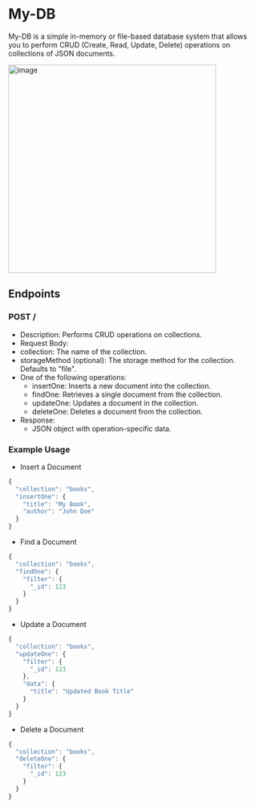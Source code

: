 # My-DB 
My-DB is a simple in-memory or file-based database system that allows you to perform CRUD (Create, Read, Update, Delete) operations on collections of JSON documents.

<img width="414" alt="image" src="https://github.com/krishvsoni/My-DB/assets/67964054/3931890f-de26-4f7d-87be-d405086a705e">


## Endpoints
### POST /
- Description: Performs CRUD operations on collections.
- Request Body:
- collection: The name of the collection.
- storageMethod (optional): The storage method for the collection. Defaults to "file".
- One of the following operations:
   - insertOne: Inserts a new document into the collection.
   - findOne: Retrieves a single document from the collection.
   - updateOne: Updates a document in the collection.
   - deleteOne: Deletes a document from the collection.
- Response:
  - JSON object with operation-specific data.

### Example Usage
- Insert a Document
```javascript
{
  "collection": "books",
  "insertOne": {
    "title": "My Book",
    "author": "John Doe"
  }
}
```

- Find a Document
```javascript
{
  "collection": "books",
  "findOne": {
    "filter": {
      "_id": 123
    }
  }
}
```

- Update a Document
```javascript  
{
  "collection": "books",
  "updateOne": {
    "filter": {
      "_id": 123
    },
    "data": {
      "title": "Updated Book Title"
    }
  }
}
```

- Delete a Document
```javascript
{
  "collection": "books",
  "deleteOne": {
    "filter": {
      "_id": 123
    }
  }
}
```
